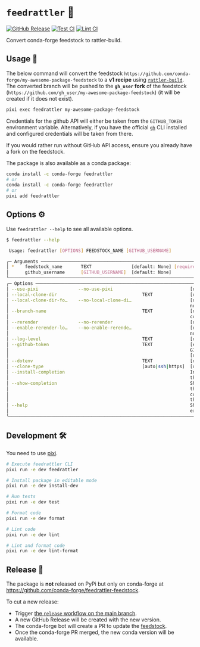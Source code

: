 # `feedrattler` 🐍

[release-badge]: https://img.shields.io/github/v/release/hadim/feedrattler?logo=github
[test-badge]: https://github.com/hadim/feedrattler/actions/workflows/test.yaml/badge.svg?branch=main
[lint-badge]: https://github.com/hadim/feedrattler/actions/workflows/lint.yaml/badge.svg?branch=main

[![GitHub Release][release-badge]](https://github.com/hadim/feedrattler/releases)
[![Test CI][test-badge]](https://github.com/hadim/feedrattler/actions/workflows/test.yaml)
[![Lint CI][lint-badge]](https://github.com/hadim/feedrattler/actions/workflows/lint.yaml)

Convert conda-forge feedstock to rattler-build.

## Usage 🚀

The below command will convert the feedstock `https://github.com/conda-forge/my-awesome-package-feedstock` to a **v1 recipe** using [`rattler-build`](https://rattler.build). The converted branch will be pushed to the **`gh_user` fork** of the feedstock (`https://github.com/gh_user/my-awesome-package-feedstock`) (it will be created if it does not exist).

```bash
pixi exec feedrattler my-awesome-package-feedstock
```

Credentials for the github API will either be taken from the `GITHUB_TOKEN` environment variable.
Alternatively, if you have the official [`gh`](https://cli.github.com/) CLI installed and configured credentials will be taken from there.

If you would rather run without GitHub API access, ensure you already have a fork on the feedstock.

The package is also available as a conda package:

```bash
conda install -c conda-forge feedrattler
# or
conda install -c conda-forge feedrattler
# or
pixi add feedrattler
```

## Options ⚙️

Use `feedrattler --help` to see all available options.

```bash
$ feedrattler --help

 Usage: feedrattler [OPTIONS] FEEDSTOCK_NAME [GITHUB_USERNAME]

╭─ Arguments ───────────────────────────────────────────────────────────────────────────────╮
│ *    feedstock_name       TEXT               [default: None] [required]                   │
│      github_username      [GITHUB_USERNAME]  [default: None]                              │
╰───────────────────────────────────────────────────────────────────────────────────────────╯
╭─ Options ─────────────────────────────────────────────────────────────────────────────────╮
│ --use-pixi               --no-use-pixi                             [default: use-pixi]    │
│ --local-clone-dir                                TEXT              [default: None]        │
│ --local-clone-dir-fo…    --no-local-clone-di…                      [default:              │
│                                                                    no-local-clone-dir-fo… │
│ --branch-name                                    TEXT              [default:              │
│                                                                    convert_feedstock_to_… │
│ --rerender               --no-rerender                             [default: rerender]    │
│ --enable-rerender-lo…    --no-enable-rerende…                      [default:              │
│                                                                    no-enable-rerender-lo… │
│ --log-level                                      TEXT              [default: INFO]        │
│ --github-token                                   TEXT              [env var:              │
│                                                                    GITHUB_TOKEN]          │
│                                                                    [default: None]        │
│ --dotenv                                         TEXT              [default: None]        │
│ --clone-type                                     [auto|ssh|https]  [default: auto]        │
│ --install-completion                                               Install completion for │
│                                                                    the current shell.     │
│ --show-completion                                                  Show completion for    │
│                                                                    the current shell, to  │
│                                                                    copy it or customize   │
│                                                                    the installation.      │
│ --help                                                             Show this message and  │
│                                                                    exit.                  │
╰───────────────────────────────────────────────────────────────────────────────────────────╯

```

## Development 🛠️

You need to use [pixi](https://pixi.sh).

```bash
# Execute feedrattler CLI
pixi run -e dev feedrattler

# Install package in editable mode
pixi run -e dev install-dev

# Run tests
pixi run -e dev test

# Format code
pixi run -e dev format

# Lint code
pixi run -e dev lint

# Lint and format code
pixi run -e dev lint-format
```

## Release 🚢

The package is **not** released on PyPi but only on conda-forge at <https://github.com/conda-forge/feedrattler-feedstock>.

To cut a new release:

- Trigger [the `release` workflow on the main branch](https://github.com/hadim/feedrattler/actions/workflows/release.yaml).
- A new GitHub Release will be created with the new version.
- The conda-forge bot will create a PR to update the [feedstock](https://github.com/conda-forge/feedrattler-feedstock).
- Once the conda-forge PR merged, the new conda version will be available.
